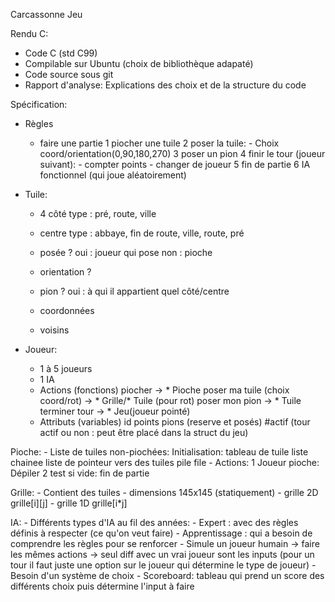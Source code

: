 Carcassonne Jeu

Rendu C:
- Code C (std C99)
- Compilable sur Ubuntu (choix de bibliothèque adapaté)
- Code source sous git
- Rapport d'analyse:
	Explications des choix et de la structure du code

Spécification:
* Règles
	- faire une partie
		1 piocher une tuile
		2 poser la tuile:
			- Choix coord/orientation(0,90,180,270)
		3 poser un pion
		4 finir le tour (joueur suivant):
			- compter points
			- changer de joueur
		5 fin de partie
		6 IA fonctionnel (qui joue aléatoirement)

* Tuile: 
	- 4 côté
		type : pré, route, ville
	
	- centre
		type : abbaye, fin de route, ville, route, pré
	
	- posée ?
		oui : joueur qui pose
		non : pioche
	
	- orientation ?
	
	- pion ?
		oui : à qui il appartient
		      quel côté/centre
	
	- coordonnées
	
	- voisins
	
* Joueur:
	- 1 à 5 joueurs
	- 1 IA
	- Actions (fonctions)
		piocher -> * Pioche
		poser ma tuile (choix coord/rot) -> * Grille/* Tuile (pour rot)
		poser mon pion -> * Tuile
		terminer tour -> * Jeu(joueur pointé)
	- Attributs (variables)
		id
		points
		pions (reserve et posés)
		#actif (tour actif ou non : peut être placé dans la struct du jeu)
		
Pioche:
	- Liste de tuiles non-piochées:
		Initialisation:
			tableau de tuile
			liste chainee
			liste de pointeur vers des tuiles
			pile
			file
	- Actions:
		1 Joueur pioche: Dépiler
		2 test si vide: fin de partie

Grille:
	- Contient des tuiles
	- dimensions 145x145 (statiquement)
	- grille 2D grille[i][j]
	- grille 1D grille[i*j]

IA:
	- Différents types d'IA au fil des années:
		- Expert : avec des règles définis à respecter (ce qu'on veut faire)
		- Apprentissage : qui a besoin de comprendre les règles pour se renforcer
	- Simule un joueur humain
		-> faire les mêmes actions
		-> seul diff avec un vrai joueur sont les inputs (pour un tour il faut juste une option sur le joueur qui détermine le type de joueur)
	- Besoin d'un système de choix
		- Scoreboard: tableau qui prend un score des différents choix puis détermine l'input à faire